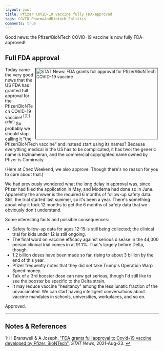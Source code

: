 ```yaml
---
layout: post
title: Pfizer COVID-19 vaccine fully FDA-approved
tags: COVID PharmaAndBiotech Politics
comments: true
---
```


Good news: the Pfizer/BioNTech COVID-19 vaccine is now fully FDA-approved!  

## Full FDA approval  

<img src="{{ site.baseurl }}/images/2021-08-23-pfizer-vaccine-approved-stat.jpg" width="400" height="231" alt="STAT News: FDA grants full approval for Pfizer/BioNTech COVID-19 vaccine" title="STAT News: FDA grants full approval for Pfizer/BioNTech COVID-19 vaccine" style="float: right; margin: 3px 3px 3px 3px; border: 1px solid #000000;">
Today came the very good news that the US FDA has granted full approval for the
Pfizer/BioNTech COVID-19 vaccine! <sup id="fn1a">[[1]](#fn1)</sup> So probably we should
stop calling it "the Pfizer/BioNTech vaccine" and instead start using its names?  Because
everything medical in the US has to be complicated, it has two: the generic name is
tozinameran, and the commercial copyrighted name owned by Pfizer is Comirnaty.  

(Here at Chez Weekend, we also approve.  Though there's no reason for you to care about
that.)  

We had 
[previously wondered](https://www.someweekendreading.blog/covid-vaccine-full-approval/#the-weekend-conclusion)
what the long delay in approval was, since Pfizer had filed the application in May, and
Moderna had done so in June.  Apparently the answer is the required 6 months of follow-up
safety data.  Still, the trial started last summer, so it's been a year.  There's
something about why it took 12 months to get the 6 months of safety data that we obviously
don't understand.  

Some interesting facts and possible consequences:  
- Safety follow-up data for ages 12-15 is still being collected; the clinical trial for
  kids under 12 is still ongoing.  
- The final word on vaccine efficacy against serious disease in the 44,000 person clinical
  trial comes in at 91.1%.  That's largely before Delta, though.  
- 1.2 billion doses have been made so far, rising to about 3 billion by the end of this
  year.  
- Pfizer frequently notes that they did _not_ take Trump's Operation Warp Speed money.  
- Talk of a 3rd booster dose can now get serious, though I'd still like to see the booster
  be specific to the Delta strain.  
- It may reduce vaccine "hesitancy" among the less lunatic fraction of the unvaccinated.
  We can start having intelligent conversations about vaccine mandates in schools,
  universities, workplaces, and so on.  

Approved.  

---

## Notes &amp; References  

<!--
<sup id="fn1a">[[1]](#fn1)</sup>
<a id="fn1">1</a>: [↩](#fn1a)  
-->

<a id="fn1">1</a>: H Branswell &amp; A Joseph, ["FDA grants full approval to Covid-19 vaccine developed by Pfizer, BioNTech"](https://www.statnews.com/2021/08/23/fda-grants-full-approval-to-covid-19-vaccine-developed-by-pfizer-biontech/), _STAT News_, 2021-Aug-23. [↩](#fn1a)  
